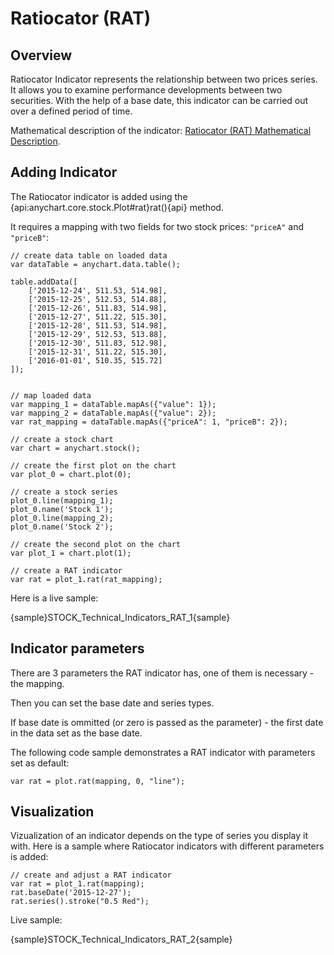 # Ratiocator (RAT)
## Overview

Ratiocator Indicator represents the relationship between two prices series. It allows you to examine performance developments between two securities. With the help of a base date, this indicator can be carried out over a defined period of time.

Mathematical description of the indicator: [Ratiocator (RAT) Mathematical Description](Mathematical_Description#ratiocator).

## Adding Indicator

The Ratiocator indicator is added using the {api:anychart.core.stock.Plot#rat}rat(){api} method. 

It requires a mapping with two fields for two stock prices: `"priceA"` and `"priceB"`:

```
// create data table on loaded data
var dataTable = anychart.data.table();

table.addData([
    ['2015-12-24', 511.53, 514.98],
    ['2015-12-25', 512.53, 514.88],
    ['2015-12-26', 511.83, 514.98],
    ['2015-12-27', 511.22, 515.30],
    ['2015-12-28', 511.53, 514.98],
    ['2015-12-29', 512.53, 513.88],
    ['2015-12-30', 511.83, 512.98],
    ['2015-12-31', 511.22, 515.30],
    ['2016-01-01', 510.35, 515.72]
]);


// map loaded data
var mapping_1 = dataTable.mapAs({"value": 1});
var mapping_2 = dataTable.mapAs({"value": 2});
var rat_mapping = dataTable.mapAs({"priceA": 1, "priceB": 2});

// create a stock chart
var chart = anychart.stock();

// create the first plot on the chart
var plot_0 = chart.plot(0);

// create a stock series
plot_0.line(mapping_1);
plot_0.name('Stock 1');
plot_0.line(mapping_2);
plot_0.name('Stock 2');

// create the second plot on the chart
var plot_1 = chart.plot(1);

// create a RAT indicator
var rat = plot_1.rat(rat_mapping);
```

Here is a live sample:

{sample}STOCK\_Technical\_Indicators\_RAT\_1{sample}

## Indicator parameters

There are 3 parameters the RAT indicator has, one of them is necessary - the mapping.

Then you can set the base date and series types.

If base date is ommitted (or zero is passed as the parameter) - the first date in the data set as the base date.

The following code sample demonstrates a RAT indicator with parameters set as default:

```
var rat = plot.rat(mapping, 0, "line");
```

## Visualization

Vizualization of an indicator depends on the type of series you display it with. Here is a sample where Ratiocator indicators with different parameters is added:

```
// create and adjust a RAT indicator
var rat = plot_1.rat(mapping);
rat.baseDate('2015-12-27');
rat.series().stroke("0.5 Red");
```

Live sample:

{sample}STOCK\_Technical\_Indicators\_RAT\_2{sample}